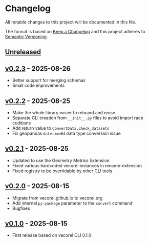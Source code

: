 # Changelog

All notable changes to this project will be documented in this file.

The format is based on [Keep a Changelog](http://keepachangelog.com/en/1.0.0/)
and this project adheres to [Semantic Versioning](http://semver.org/spec/v2.0.0.html).

## [Unreleased]

## [v0.2.3] - 2025-08-26

- Better support for merging schemas
- Small code improvements

## [v0.2.2] - 2025-08-25

- Make the whole library easier to rebrand and reuse
- Separate CLI creation from `__init__.py` files to avoid import race coditions
- Add return value to `ConvertData.check_datasets`
- Fix geopandas `datetime64` data type conversion issue

## [v0.2.1] - 2025-08-25

- Updated to use the Geometry Metrics Extension
- Fixed various hardcoded vecorel instances in rename-extension
- Fixed registry to be overridable by other CLI tools

## [v0.2.0] - 2025-08-15

- Migrate from vecorel.github.io to vecorel.org
- Add internal `py-package` parameter to the `convert` command
- Bugfixes

## [v0.1.0] - 2025-08-15

- First release based on vecorel CLI 0.1.0

[Unreleased]: <https://github.com/vecorel/cli/compare/v0.2.3...main>
[v0.2.3]: <https://github.com/vecorel/cli/compare/v0.2.2...v0.2.3>
[v0.2.2]: <https://github.com/vecorel/cli/compare/v0.2.1...v0.2.2>
[v0.2.1]: <https://github.com/vecorel/cli/compare/v0.2.0...v0.2.1>
[v0.2.0]: <https://github.com/vecorel/cli/compare/v0.1.0...v0.2.0>
[v0.1.0]: <https://github.com/vecorel/cli/compare/v0.1.0>
